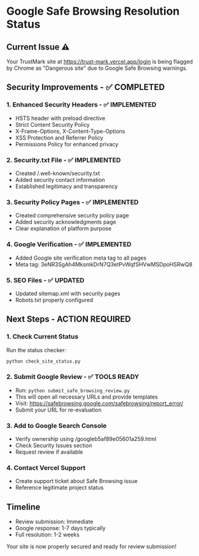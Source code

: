 # Google Safe Browsing Resolution Status

## Current Issue ⚠️
Your TrustMark site at https://trust-mark.vercel.app/login is being flagged by Chrome as "Dangerous site" due to Google Safe Browsing warnings.

## Security Improvements - ✅ COMPLETED

### 1. Enhanced Security Headers - ✅ IMPLEMENTED
- HSTS header with preload directive
- Strict Content Security Policy
- X-Frame-Options, X-Content-Type-Options
- XSS Protection and Referrer Policy
- Permissions Policy for enhanced privacy

### 2. Security.txt File - ✅ IMPLEMENTED
- Created /.well-known/security.txt
- Added security contact information
- Established legitimacy and transparency

### 3. Security Policy Pages - ✅ IMPLEMENTED
- Created comprehensive security policy page
- Added security acknowledgments page
- Clear explanation of platform purpose

### 4. Google Verification - ✅ IMPLEMENTED
- Added Google site verification meta tag to all pages
- Meta tag: 3eNR3SgAh4MksmkDrN7Q3etPvWqfSHVwMSDpoHSRwQ8

### 5. SEO Files - ✅ UPDATED
- Updated sitemap.xml with security pages
- Robots.txt properly configured

## Next Steps - ACTION REQUIRED

### 1. Check Current Status
Run the status checker:
```bash
python check_site_status.py
```

### 2. Submit Google Review - ✅ TOOLS READY
- Run: `python submit_safe_browsing_review.py`
- This will open all necessary URLs and provide templates
- Visit: https://safebrowsing.google.com/safebrowsing/report_error/
- Submit your URL for re-evaluation

### 3. Add to Google Search Console
- Verify ownership using /googleb5af89e05601a259.html
- Check Security Issues section
- Request review if available

### 4. Contact Vercel Support
- Create support ticket about Safe Browsing issue
- Reference legitimate project status

## Timeline
- Review submission: Immediate
- Google response: 1-7 days typically
- Full resolution: 1-2 weeks

Your site is now properly secured and ready for review submission!